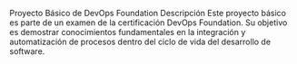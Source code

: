 Proyecto Básico de DevOps Foundation
Descripción
Este proyecto básico es parte de un examen de la certificación DevOps Foundation. Su objetivo es demostrar conocimientos fundamentales en la integración y automatización de procesos dentro del ciclo de vida del desarrollo de software.